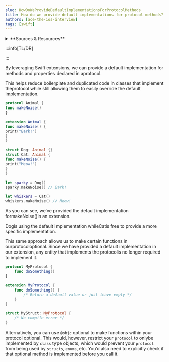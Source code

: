 ```yaml
---
slug: HowDoWeProvideDefaultImplementationsForProtocolMethods
title: How do we provide default implementations for protocol methods?
authors: [ace-the-ios-interview]
tags: [swift]
---
```


<details>
  <summary>**Sources & Resources**</summary>

  **Main Source:** [Ace the iOS Interview](https://aryamansharda.gumroad.com/l/tcvck)

  **Additional Sources:**

  **Further Reading:**

</details>

:::info[TL/DR]

:::

By leveraging Swift extensions, we can provide a default implementation for methods and properties declared in aprotocol.

This helps reduce boilerplate and duplicated code in classes that implement theprotocol while still allowing them to easily override the default implementation.

```swift
protocol Animal {
func makeNoise()
}

extension Animal {
func makeNoise() {
print("Bark!")
}
}

struct Dog: Animal {}
struct Cat: Animal {
func makeNoise() {
print("Meow!")
}
}

let sparky = Dog()
sparky.makeNoise() // Bark!

let whiskers = Cat()
whiskers.makeNoise() // Meow!
```

As you can see, we’ve provided the default implementation formakeNoise()in an extension.

Dogis using the default implementation whileCatis free to provide a more specific implementation.

This same approach allows us to make certain functions in ourprotocoloptional. Since we have provided a default implementation in our extension, any entity that implements the protocolis no longer required to implement it.

```swift
protocol MyProtocol {
    func doSomething()
}

extension MyProtocol {
    func doSomething() {
        /* Return a default value or just leave empty */
    }
}

struct MyStruct: MyProtocol {
    /* No compile error */
}
```

Alternatively, you can use `@objc` optional to make functions within your protocol optional.
This would, however, restrict your `protocol` to onlybe implemented by `class` type objects, which would prevent your `protocol` from being used by `structs`, `enums`, etc. You’d also need to explicitly check if that optional method is implemented before you call it.